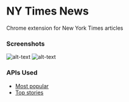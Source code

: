 # NY Times News

Chrome extension for New York Times articles

### Screenshots
![alt-text](http://imgur.com/zMPX8BS.png)
![alt-text](http://imgur.com/8Ewkkzm.png)

### APIs Used
* [Most popular](http://developer.nytimes.com/docs/most_popular_api/)
* [Top stories](http://developer.nytimes.com/docs/top_stories_api/)
